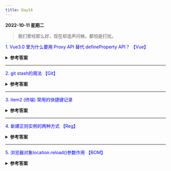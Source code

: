 ```yaml
---
title: Day14
---
```


<summary><b>2022-10-11 星期二</b></summary>

> 我们曾经那么好，现在却连声问候，都怕是打扰。  


<p style="color:blue">1. Vue3.0 里为什么要用 Proxy API 替代 defineProperty API？ 【Vue】</p>
<details>
<summary><b>参考答案</b></summary>
<p>

响应式优化。
- 1. defineProperty API 的局限性最大原因是它只能针对单例属性做监听。
    Vue2.x 中的响应式实现正是基于 defineProperty 中的 descriptor，对 data 中的属性做了遍历 + 递归，为每个属性设置了 getter、setter。
    这也就是为什么 Vue 只能对 data 中预定义过的属性做出响应的原因，在 Vue 中使用下标的方式直接修改属性的值或者添加一个预先不存在的对象属性是无法做到 setter监听的，这是 defineProperty 的局限性。

- 2. Proxy API 的监听是针对一个对象的，那么对这个对象的所有操作会进入监听操作， 这就完全可以代理所有属性，将会带来很大的性能提升和更优的代码。
    Proxy 可以理解成，在目标对象之前架设一层“拦截”，外界对该对象的访问，都必须先通过这层拦截，因此提供了一种机制，可以对外界的访问进行过滤和改写。
- 3. 响应式是惰性的
    在 Vue.js 2.x 中，对于一个深层属性嵌套的对象，要劫持它内部深层次的变化，就需要递归遍历这个对象，执行 Object.defineProperty 把每一层对象数据都变成响应式的，这无疑会有很大的性能消耗。 
    在 Vue.js 3.0 中，使用 Proxy API 并不能监听到对象内部深层次的属性变化，因此它的处理方式是在 getter 中去递归响应式，这样的好处是真正访问到的内部属性才会变成响应式，简单的可以说是按需实现响应式，减少性能消耗。

</p>
</details>

<hr/>
<p style="color:blue">2. git stash的用法 【Git】 </p>
<details>
<summary><b>参考答案</b></summary>
<p>

1. 把未提交的修改（暂存和非暂存）保存起来   
    **git stash save "test-cmd-stash" -u[存放未跟踪的文件]**
2. 查看现有stash    
    **git stash list**
3. 查看指定stash的修改  
    **git stash show [stash@{1}-不指定显示最新的]  [-u 显示未跟踪文件]**
4. 恢复之前的进度继续开发新功能 
   **git stash pop** [stash@{1}]
5. 移除stash    
   **git stash drop [stash_id(不指定删除最新的)]**
6. 删除所有stash    
   **git stash clear**

</p>
</details>

<hr/>
<p style="color:blue">3. item2 (终端) 常用的快捷键记录</p>
<details>
<summary><b>参考答案</b></summary>
<p>

描述|命令
--|----|
新建标签|command + t|
切换标签|command + 数字|
切换全屏|command + enter|
垂直分屏|command + d|
删除文本到末尾|ctrl + k |
清除当前行 | ctrl + u|
清除当前屏幕 | ctrl + l|
到行首 |ctrl + a|
到行尾 |ctrl + e|
本地拷贝文件到服务器|scp /Users/opload.js [root@x.x.x.x](mailto:root@x.x.x.x):/data/|
多级目录创建|mkdir -p dir/dir1/dir2|
文件拷贝 |cp -r /test/demo.js /data/demo.js|
文件移动 |mv /root/jar/demo.jar /data/|
查看当前文件下所有路径|find . |
解压文件 |tar -zxvf test.tar.zip -C /data/demo|
连接服务器 |ssh -p 22 root@ip_address|
系统信息 |uname -a|
本地地址 |ifconfig|
查看服务器端口占用|netstat -tunpl|


</p>
</details>

<hr/>
<p style="color:blue">4. 新建正则实例的两种方式 【Reg】 </p>

<details>
<summary><b>参考答案</b></summary>
<p>

1. let regex = /xyz/;
2. let regex = new RegExp('xyz','i') 


</p>
</details>

<hr/>
<p style="color:blue">5. 浏览器对象location.reload()参数作用 【BOM】</p>

<details>
<summary><b>参考答案</b></summary>
<p>

location.reload():传入true，则重新加载本页面且scrollTop为0,传为false，则会回到当前位置。

</p>
</details>

<comment/>